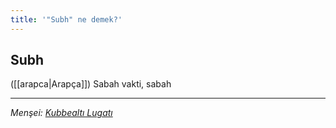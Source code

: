 ```yaml
---
title: '"Subh" ne demek?'
---
```


## Subh
([[arapca|Arapça]]) Sabah vakti, sabah

---
*Menşei: [Kubbealtı Lugatı](https://www.lugatim.com/s/Subh)*